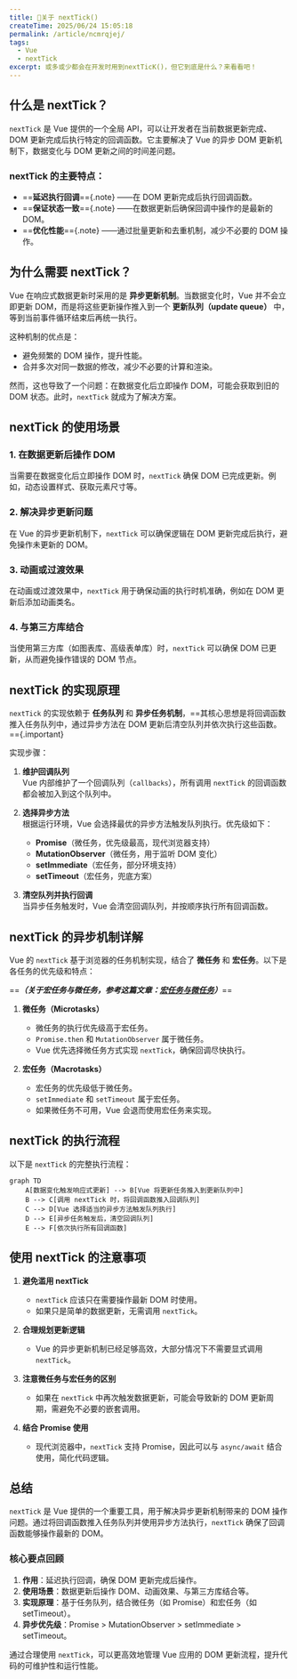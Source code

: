 ```yaml
---
title: 🐳关于 nextTick()
createTime: 2025/06/24 15:05:18
permalink: /article/ncmrqjej/
tags:
  - Vue
  - nextTick
excerpt: 或多或少都会在开发时用到nextTicK()，但它到底是什么？来看看吧！
---
```

## 什么是 nextTick？

`nextTick` 是 Vue 提供的一个全局 API，可以让开发者在当前数据更新完成、DOM 更新完成后执行特定的回调函数。它主要解决了 Vue 的异步 DOM 更新机制下，数据变化与 DOM 更新之间的时间差问题。

### nextTick 的主要特点：
- ==**延迟执行回调**=={.note} ——在 DOM 更新完成后执行回调函数。
- ==**保证状态一致**=={.note} ——在数据更新后确保回调中操作的是最新的 DOM。
- ==**优化性能**=={.note} ——通过批量更新和去重机制，减少不必要的 DOM 操作。


## 为什么需要 nextTick？

Vue 在响应式数据更新时采用的是 **异步更新机制**。当数据变化时，Vue 并不会立即更新 DOM，而是将这些更新操作推入到一个 **更新队列（update queue）** 中，等到当前事件循环结束后再统一执行。

这种机制的优点是：
- 避免频繁的 DOM 操作，提升性能。
- 合并多次对同一数据的修改，减少不必要的计算和渲染。

然而，这也导致了一个问题：在数据变化后立即操作 DOM，可能会获取到旧的 DOM 状态。此时，`nextTick` 就成为了解决方案。


## nextTick 的使用场景

### 1. 在数据更新后操作 DOM
当需要在数据变化后立即操作 DOM 时，`nextTick` 确保 DOM 已完成更新。例如，动态设置样式、获取元素尺寸等。

### 2. 解决异步更新问题
在 Vue 的异步更新机制下，`nextTick` 可以确保逻辑在 DOM 更新完成后执行，避免操作未更新的 DOM。

### 3. 动画或过渡效果
在动画或过渡效果中，`nextTick` 用于确保动画的执行时机准确，例如在 DOM 更新后添加动画类名。

### 4. 与第三方库结合
当使用第三方库（如图表库、高级表单库）时，`nextTick` 可以确保 DOM 已更新，从而避免操作错误的 DOM 节点。

## nextTick 的实现原理

`nextTick` 的实现依赖于 **任务队列** 和 **异步任务机制**，==其核心思想是将回调函数推入任务队列中，通过异步方法在 DOM 更新后清空队列并依次执行这些函数。=={.important}

实现步骤：
1. **维护回调队列**  
   Vue 内部维护了一个回调队列（`callbacks`），所有调用 `nextTick` 的回调函数都会被加入到这个队列中。

2. **选择异步方法**  
   根据运行环境，Vue 会选择最优的异步方法触发队列执行。优先级如下：
   - **Promise**（微任务，优先级最高，现代浏览器支持）
   - **MutationObserver**（微任务，用于监听 DOM 变化）
   - **setImmediate**（宏任务，部分环境支持）
   - **setTimeout**（宏任务，兜底方案）

3. **清空队列并执行回调**  
   当异步任务触发时，Vue 会清空回调队列，并按顺序执行所有回调函数。

## nextTick 的异步机制详解

Vue 的 `nextTick` 基于浏览器的任务机制实现，结合了 **微任务** 和 **宏任务**。以下是各任务的优先级和特点：

==**_（关于宏任务与微任务，参考这篇文章：[宏任务与微任务](/前端开发/宏任务与微任务.md)）_**==

1. **微任务（Microtasks）**  
   - 微任务的执行优先级高于宏任务。
   - `Promise.then` 和 `MutationObserver` 属于微任务。
   - Vue 优先选择微任务方式实现 `nextTick`，确保回调尽快执行。

2. **宏任务（Macrotasks）**  
   - 宏任务的优先级低于微任务。
   - `setImmediate` 和 `setTimeout` 属于宏任务。
   - 如果微任务不可用，Vue 会退而使用宏任务来实现。

## nextTick 的执行流程

以下是 `nextTick` 的完整执行流程：

```mermaid
graph TD
    A[数据变化触发响应式更新] --> B[Vue 将更新任务推入到更新队列中]
    B --> C[调用 nextTick 时，将回调函数推入回调队列]
    C --> D[Vue 选择适当的异步方法触发队列执行]
    D --> E[异步任务触发后，清空回调队列]
    E --> F[依次执行所有回调函数]
```

## 使用 nextTick 的注意事项

1. **避免滥用 nextTick**  
   - `nextTick` 应该只在需要操作最新 DOM 时使用。
   - 如果只是简单的数据更新，无需调用 `nextTick`。

2. **合理规划更新逻辑**  
   - Vue 的异步更新机制已经足够高效，大部分情况下不需要显式调用 `nextTick`。

3. **注意微任务与宏任务的区别**  
   - 如果在 `nextTick` 中再次触发数据更新，可能会导致新的 DOM 更新周期，需避免不必要的嵌套调用。

4. **结合 Promise 使用**  
   - 现代浏览器中，`nextTick` 支持 Promise，因此可以与 `async/await` 结合使用，简化代码逻辑。

## 总结

`nextTick` 是 Vue 提供的一个重要工具，用于解决异步更新机制带来的 DOM 操作问题。通过将回调函数推入任务队列并使用异步方法执行，`nextTick` 确保了回调函数能够操作最新的 DOM。

### 核心要点回顾
1. **作用**：延迟执行回调，确保 DOM 更新完成后操作。
2. **使用场景**：数据更新后操作 DOM、动画效果、与第三方库结合等。
3. **实现原理**：基于任务队列，结合微任务（如 Promise）和宏任务（如 setTimeout）。
4. **异步优先级**：Promise > MutationObserver > setImmediate > setTimeout。

通过合理使用 `nextTick`，可以更高效地管理 Vue 应用的 DOM 更新流程，提升代码的可维护性和运行性能。